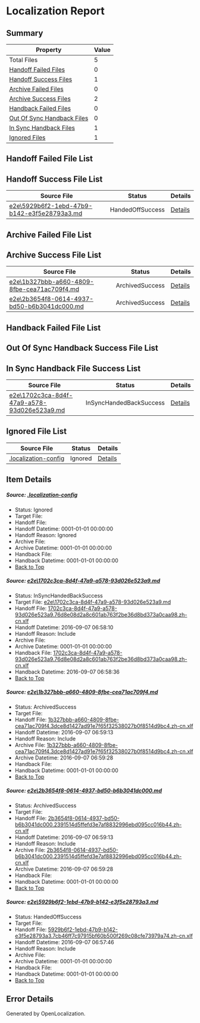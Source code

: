 # <a name='report-top'></a> Localization Report

## Summary
 Property | Value 
 -------- | ----- 
 Total Files | 5
[ Handoff Failed Files ](#handoff-failed-list)| 0
[ Handoff Success Files ](#handoff-success-list)| 1
[ Archive Failed Files ](#archive-failed-list)| 0
[ Archive Success Files ](#archive-success-list)| 2
[ Handback Failed Files ](#handback-failed-list)| 0
[ Out Of Sync Handback Files ](#outofsync-handback-success-list)| 0
[ In Sync Handback Files ](#insync-handback-success-list)| 1
[ Ignored Files ](#ignored-list)| 1

## <a name='handoff-failed-list'></a> Handoff Failed File List

## <a name='handoff-success-list'></a> Handoff Success File List
 Source File | Status | Details 
 ----------- | ------ | ------- 
 [e2e\5929b6f2-1ebd-47b9-b142-e3f5e28793a3.md](https://github.com/OpenLocalizationTestOrg/ol-test0/blob/51b191b062d8ffd651dd240a4962f86884063cf8/e2e/5929b6f2-1ebd-47b9-b142-e3f5e28793a3.md) | HandedOffSuccess | [Details](#4be7bcdf44591618c31513f0f66489b3b90fd4624)

## <a name='archive-failed-list'></a> Archive Failed File List

## <a name='archive-success-list'></a> Archive Success File List
 Source File | Status | Details 
 ----------- | ------ | ------- 
 [e2e\1b327bbb-a660-4809-8fbe-cea71ac709f4.md](https://github.com/OpenLocalizationTestOrg/ol-test0/blob/48ebbda620e055e857de985f91ba30e965070821/e2e/1b327bbb-a660-4809-8fbe-cea71ac709f4.md) | ArchivedSuccess | [Details](#3539e2afc85a36c86d72e43559ac8d1ca79507cb2)
 [e2e\2b3654f8-0614-4937-bd50-b6b3041dc000.md](https://github.com/OpenLocalizationTestOrg/ol-test0/blob/48ebbda620e055e857de985f91ba30e965070821/e2e/2b3654f8-0614-4937-bd50-b6b3041dc000.md) | ArchivedSuccess | [Details](#cd743b0e3bcadc4a492207b40a35a97251c2ce3c3)

## <a name='handback-failed-list'></a> Handback Failed File List

## <a name='outofsync-handback-success-list'></a> Out Of Sync Handback Success File List

## <a name='insync-handback-success-list'></a> In Sync Handback File Success List
 Source File | Status | Details 
 ----------- | ------ | ------- 
 [e2e\1702c3ca-8d4f-47a9-a578-93d026e523a9.md](https://github.com/OpenLocalizationTestOrg/ol-test0/blob/68483581cb424db3217714d3ba18b0f7d2f2da2c/e2e/1702c3ca-8d4f-47a9-a578-93d026e523a9.md) | InSyncHandedBackSuccess | [Details](#fbb3e25cdee093c1057e7795ffe82bfa75a51cba1)

## <a name='ignored-list'></a> Ignored File List
 Source File | Status | Details 
 ----------- | ------ | ------- 
 [.localization-config](https://github.com/OpenLocalizationTestOrg/ol-test0/blob/48ebbda620e055e857de985f91ba30e965070821/.localization-config) | Ignored | [Details](#3d4f252ac210baf56311d7e97dcc2db10974dbd20)

## Item Details
##### <a name='3d4f252ac210baf56311d7e97dcc2db10974dbd20'></a> Source: [.localization-config](https://github.com/OpenLocalizationTestOrg/ol-test0/blob/48ebbda620e055e857de985f91ba30e965070821/.localization-config)
* Status: Ignored
* Target File: 
* Handoff File: 
* Handoff Datetime: 0001-01-01 00:00:00
* Handoff Reason: Ignored
* Archive File: 
* Archive Datetime: 0001-01-01 00:00:00
* Handback File: 
* Handback Datetime: 0001-01-01 00:00:00
* [Back to Top](#report-top)

##### <a name='fbb3e25cdee093c1057e7795ffe82bfa75a51cba1'></a> Source: [e2e\1702c3ca-8d4f-47a9-a578-93d026e523a9.md](https://github.com/OpenLocalizationTestOrg/ol-test0/blob/68483581cb424db3217714d3ba18b0f7d2f2da2c/e2e/1702c3ca-8d4f-47a9-a578-93d026e523a9.md)
* Status: InSyncHandedBackSuccess
* Target File: [e2e\1702c3ca-8d4f-47a9-a578-93d026e523a9.md](https://github.com/OpenLocalizationTestOrg/ol-test0-zhcn/blob/60a61c66471d17962c9a866a059b604ba9dac16b/e2e/1702c3ca-8d4f-47a9-a578-93d026e523a9.md)
* Handoff File: [1702c3ca-8d4f-47a9-a578-93d026e523a9.76d8e08d2a8c601ab763f2be36d8bd373a0caa98.zh-cn.xlf](https://github.com/OpenLocalizationTestOrg/ol-test0-handoff/blob/b30df84de97c0cdbce5d95af243f4ff0c7929289/ol-handoff/OpenLocalizationTestOrg/ol-test0-zhcn/ci/ht/1702c3ca-8d4f-47a9-a578-93d026e523a9.76d8e08d2a8c601ab763f2be36d8bd373a0caa98.zh-cn.xlf)
* Handoff Datetime: 2016-09-07 06:58:10
* Handoff Reason: Include
* Archive File: 
* Archive Datetime: 0001-01-01 00:00:00
* Handback File: [1702c3ca-8d4f-47a9-a578-93d026e523a9.76d8e08d2a8c601ab763f2be36d8bd373a0caa98.zh-cn.xlf](https://github.com/OpenLocalizationTestOrg/ol-test0-handback/blob/257b99843783ea6fa08ad2572f7207a7e6a512a8/ol-handback/OpenLocalizationTestOrg/ol-test0-zhcn/ci/ht/1702c3ca-8d4f-47a9-a578-93d026e523a9.76d8e08d2a8c601ab763f2be36d8bd373a0caa98.zh-cn.xlf)
* Handback Datetime: 2016-09-07 06:58:36
* [Back to Top](#report-top)

##### <a name='3539e2afc85a36c86d72e43559ac8d1ca79507cb2'></a> Source: [e2e\1b327bbb-a660-4809-8fbe-cea71ac709f4.md](https://github.com/OpenLocalizationTestOrg/ol-test0/blob/48ebbda620e055e857de985f91ba30e965070821/e2e/1b327bbb-a660-4809-8fbe-cea71ac709f4.md)
* Status: ArchivedSuccess
* Target File: 
* Handoff File: [1b327bbb-a660-4809-8fbe-cea71ac709f4.3dce8d1427ad91e7f65f32538027b0f8514d9bc4.zh-cn.xlf](https://github.com/OpenLocalizationTestOrg/ol-test0-handoff/blob/53ecefc0aa5abdbd1adfef40efaa826196e4c8e0/ol-handoff/OpenLocalizationTestOrg/ol-test0-zhcn/ci/ht/1b327bbb-a660-4809-8fbe-cea71ac709f4.3dce8d1427ad91e7f65f32538027b0f8514d9bc4.zh-cn.xlf)
* Handoff Datetime: 2016-09-07 06:59:13
* Handoff Reason: Include
* Archive File: [1b327bbb-a660-4809-8fbe-cea71ac709f4.3dce8d1427ad91e7f65f32538027b0f8514d9bc4.zh-cn.xlf](https://github.com/OpenLocalizationTestOrg/ol-test0-handoff/blob/22e0d83b86b2cdbafc146e4147223ba97cc32507/ol-archive/OpenLocalizationTestOrg/ol-test0-zhcn/ci/ht/1b327bbb-a660-4809-8fbe-cea71ac709f4.3dce8d1427ad91e7f65f32538027b0f8514d9bc4.zh-cn.xlf)
* Archive Datetime: 2016-09-07 06:59:28
* Handback File: 
* Handback Datetime: 0001-01-01 00:00:00
* [Back to Top](#report-top)

##### <a name='cd743b0e3bcadc4a492207b40a35a97251c2ce3c3'></a> Source: [e2e\2b3654f8-0614-4937-bd50-b6b3041dc000.md](https://github.com/OpenLocalizationTestOrg/ol-test0/blob/48ebbda620e055e857de985f91ba30e965070821/e2e/2b3654f8-0614-4937-bd50-b6b3041dc000.md)
* Status: ArchivedSuccess
* Target File: 
* Handoff File: [2b3654f8-0614-4937-bd50-b6b3041dc000.2391514d5ffefd3e7af8832996ebd095cc016b44.zh-cn.xlf](https://github.com/OpenLocalizationTestOrg/ol-test0-handoff/blob/53ecefc0aa5abdbd1adfef40efaa826196e4c8e0/ol-handoff/OpenLocalizationTestOrg/ol-test0-zhcn/ci/ht/2b3654f8-0614-4937-bd50-b6b3041dc000.2391514d5ffefd3e7af8832996ebd095cc016b44.zh-cn.xlf)
* Handoff Datetime: 2016-09-07 06:59:13
* Handoff Reason: Include
* Archive File: [2b3654f8-0614-4937-bd50-b6b3041dc000.2391514d5ffefd3e7af8832996ebd095cc016b44.zh-cn.xlf](https://github.com/OpenLocalizationTestOrg/ol-test0-handoff/blob/22e0d83b86b2cdbafc146e4147223ba97cc32507/ol-archive/OpenLocalizationTestOrg/ol-test0-zhcn/ci/ht/2b3654f8-0614-4937-bd50-b6b3041dc000.2391514d5ffefd3e7af8832996ebd095cc016b44.zh-cn.xlf)
* Archive Datetime: 2016-09-07 06:59:28
* Handback File: 
* Handback Datetime: 0001-01-01 00:00:00
* [Back to Top](#report-top)

##### <a name='4be7bcdf44591618c31513f0f66489b3b90fd4624'></a> Source: [e2e\5929b6f2-1ebd-47b9-b142-e3f5e28793a3.md](https://github.com/OpenLocalizationTestOrg/ol-test0/blob/51b191b062d8ffd651dd240a4962f86884063cf8/e2e/5929b6f2-1ebd-47b9-b142-e3f5e28793a3.md)
* Status: HandedOffSuccess
* Target File: 
* Handoff File: [5929b6f2-1ebd-47b9-b142-e3f5e28793a3.7cb46ff7c97915bf60b500f269c08cfe73979a74.zh-cn.xlf](https://github.com/OpenLocalizationTestOrg/ol-test0-handoff/blob/0b6234b3eb37bdf13987202bfe109681f0642c9a/ol-handoff/OpenLocalizationTestOrg/ol-test0-zhcn/ci/ht/5929b6f2-1ebd-47b9-b142-e3f5e28793a3.7cb46ff7c97915bf60b500f269c08cfe73979a74.zh-cn.xlf)
* Handoff Datetime: 2016-09-07 06:57:46
* Handoff Reason: Include
* Archive File: 
* Archive Datetime: 0001-01-01 00:00:00
* Handback File: 
* Handback Datetime: 0001-01-01 00:00:00
* [Back to Top](#report-top)


## Error Details

Generated by OpenLocalization.
